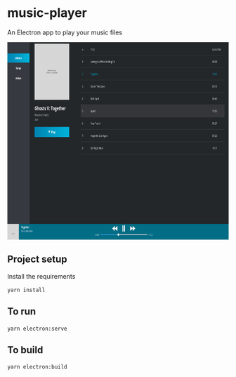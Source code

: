 # music-player

An Electron app to play your music files

<p align="center">
  <img height="450" src="./assets/ss.png">
</p>

## Project setup

Install the requirements

```
yarn install
```

## To run

```
yarn electron:serve
```

## To build

```
yarn electron:build
```
